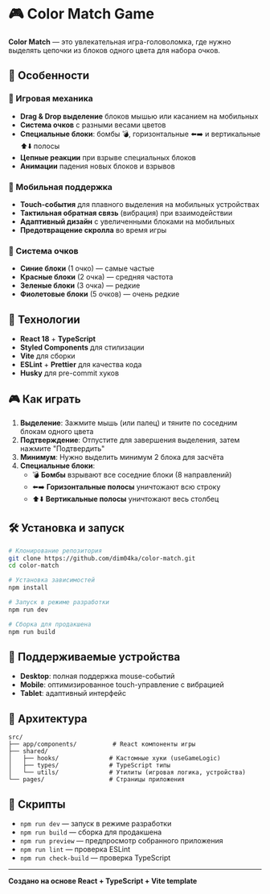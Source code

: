 # 🎮 Color Match Game

**Color Match** — это увлекательная игра-головоломка, где нужно выделять цепочки из блоков одного цвета для набора очков.

## 🎯 Особенности

### 🎨 Игровая механика

- **Drag & Drop выделение** блоков мышью или касанием на мобильных
- **Система очков** с разными весами цветов
- **Специальные блоки**: бомбы 💣, горизонтальные ⬅️➡️ и вертикальные ⬆️⬇️ полосы
- **Цепные реакции** при взрыве специальных блоков
- **Анимации** падения новых блоков и взрывов

### 📱 Мобильная поддержка

- **Touch-события** для плавного выделения на мобильных устройствах
- **Тактильная обратная связь** (вибрация) при взаимодействии
- **Адаптивный дизайн** с увеличенными блоками на мобильных
- **Предотвращение скролла** во время игры

### 🎯 Система очков

- **Синие блоки** (1 очко) — самые частые
- **Красные блоки** (2 очка) — средняя частота
- **Зеленые блоки** (3 очка) — редкие
- **Фиолетовые блоки** (5 очков) — очень редкие

## 🚀 Технологии

- **React 18** + **TypeScript**
- **Styled Components** для стилизации
- **Vite** для сборки
- **ESLint** + **Prettier** для качества кода
- **Husky** для pre-commit хуков

## 🎮 Как играть

1. **Выделение**: Зажмите мышь (или палец) и тяните по соседним блокам одного цвета
2. **Подтверждение**: Отпустите для завершения выделения, затем нажмите "Подтвердить"
3. **Минимум**: Нужно выделить минимум 2 блока для засчёта
4. **Специальные блоки**:
    - 💣 **Бомбы** взрывают все соседние блоки (8 направлений)
    - ⬅️➡️ **Горизонтальные полосы** уничтожают всю строку
    - ⬆️⬇️ **Вертикальные полосы** уничтожают весь столбец

## 🛠 Установка и запуск

```bash
# Клонирование репозитория
git clone https://github.com/dim04ka/color-match.git
cd color-match

# Установка зависимостей
npm install

# Запуск в режиме разработки
npm run dev

# Сборка для продакшена
npm run build
```

## 📱 Поддерживаемые устройства

- **Desktop**: полная поддержка mouse-событий
- **Mobile**: оптимизированное touch-управление с вибрацией
- **Tablet**: адаптивный интерфейс

## 🎨 Архитектура

```
src/
├── app/components/          # React компоненты игры
├── shared/
│   ├── hooks/              # Кастомные хуки (useGameLogic)
│   ├── types/              # TypeScript типы
│   └── utils/              # Утилиты (игровая логика, устройства)
└── pages/                  # Страницы приложения
```

## 🔧 Скрипты

- `npm run dev` — запуск в режиме разработки
- `npm run build` — сборка для продакшена
- `npm run preview` — предпросмотр собранного приложения
- `npm run lint` — проверка ESLint
- `npm run check-build` — проверка TypeScript

---

**Создано на основе React + TypeScript + Vite template**
